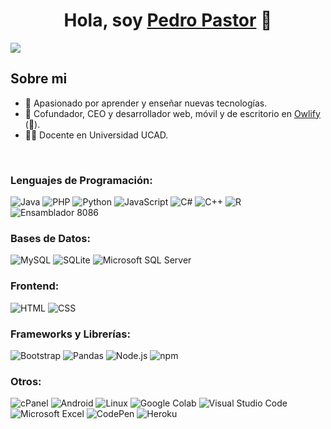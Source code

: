 <div align="center">
<h1 align="center">Hola, soy <a href="#s">Pedro Pastor</a> 👋</h1>
</div>
<img src="https://media.licdn.com/dms/image/C5616AQEy8imxkhoJZw/profile-displaybackgroundimage-shrink_350_1400/0/1623112947741?e=1702512000&v=beta&t=ydI3qO5lux6xhSMXFdWHQY8pyH0b7RX0thRVwnBwXNw">

## Sobre mi
- 🚀 Apasionado por aprender y enseñar nuevas tecnologías.
- 👔 Cofundador, CEO y desarrollador web, móvil y de escritorio en [Owlify](https://owlify.com.mx) (🦉).
- 👨‍🏫 Docente en Universidad UCAD.
<br>

### Lenguajes de Programación:
![Java](https://img.shields.io/badge/Java-007396?style=for-the-badge&logo=java&logoColor=white)
![PHP](https://img.shields.io/badge/PHP-777BB4?style=for-the-badge&logo=php&logoColor=white)
![Python](https://img.shields.io/badge/Python-3776AB?style=for-the-badge&logo=python&logoColor=white)
![JavaScript](https://img.shields.io/badge/JavaScript-F7DF1E?style=for-the-badge&logo=javascript&logoColor=black)
![C#](https://img.shields.io/badge/C%23-239120?style=for-the-badge&logo=csharp&logoColor=white)
![C++](https://img.shields.io/badge/C++-00599C?style=for-the-badge&logo=c%2B%2B&logoColor=white)
![R](https://img.shields.io/badge/R-276DC3?style=for-the-badge&logo=r&logoColor=white)
![Ensamblador 8086](https://img.shields.io/badge/Ensamblador%208086-4A90E2?style=for-the-badge&logo=assembly&logoColor=white)

### Bases de Datos:
![MySQL](https://img.shields.io/badge/MySQL-4479A1?style=for-the-badge&logo=mysql&logoColor=white)
![SQLite](https://img.shields.io/badge/SQLite-003B57?style=for-the-badge&logo=sqlite&logoColor=white)
![Microsoft SQL Server](https://img.shields.io/badge/Microsoft%20SQL%20Server-CC2927?style=for-the-badge&logo=microsoftsqlserver&logoColor=white)

### Frontend:
![HTML](https://img.shields.io/badge/HTML-E34F26?style=for-the-badge&logo=html5&logoColor=white)
![CSS](https://img.shields.io/badge/CSS-1572B6?style=for-the-badge&logo=css3&logoColor=white)

### Frameworks y Librerías:
![Bootstrap](https://img.shields.io/badge/Bootstrap-563D7C?style=for-the-badge&logo=bootstrap&logoColor=white)
![Pandas](https://img.shields.io/badge/Pandas-150458?style=for-the-badge&logo=pandas&logoColor=white)
![Node.js](https://img.shields.io/badge/Node.js-339933?style=for-the-badge&logo=nodedotjs&logoColor=white)
![npm](https://img.shields.io/badge/npm-CB3837?style=for-the-badge&logo=npm&logoColor=white)

### Otros:
![cPanel](https://img.shields.io/badge/cPanel-FF6C2C?style=for-the-badge&logo=cpanel&logoColor=white)
![Android](https://img.shields.io/badge/Android-3DDC84?style=for-the-badge&logo=android&logoColor=white)
![Linux](https://img.shields.io/badge/Linux-FCC624?style=for-the-badge&logo=linux&logoColor=black)
![Google Colab](https://img.shields.io/badge/Google%20Colab-F9AB00?style=for-the-badge&logo=googlecolab&logoColor=white)
![Visual Studio Code](https://img.shields.io/badge/Visual%20Studio%20Code-007ACC?style=for-the-badge&logo=visualstudiocode&logoColor=white)
![Microsoft Excel](https://img.shields.io/badge/Microsoft%20Excel-217346?style=for-the-badge&logo=microsoftexcel&logoColor=white)
![CodePen](https://img.shields.io/badge/CodePen-000000?style=for-the-badge&logo=codepen&logoColor=white)
![Heroku](https://img.shields.io/badge/Heroku-430098?style=for-the-badge&logo=heroku&logoColor=white)















